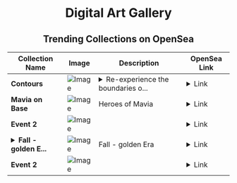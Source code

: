 <div align="center">

# Digital Art Gallery

## Trending Collections on OpenSea

| Collection Name                       | Image                                                                                     | Description                       | OpenSea Link                                                                                          |
|---------------------------------------|-------------------------------------------------------------------------------------------|-----------------------------------|--------------------------------------------------------------------------------------------------------|
| **Contours** | ![Image](https://i.seadn.io/s/raw/files/66a1e84fdd6a46b704130cfa78333e71.png?w=500&auto=format?w=200&auto=format) | <details><summary>Re-experience the boundaries o...</summary>Re-experience the boundaries of familiar shapes</details> | <details><summary>Link</summary>[Contours](https://opensea.io/collection/contours-1)</details> |
| **Mavia on Base** | ![Image](https://i.seadn.io/s/raw/files/7661f9841b5b8e2b0f2752e3ae1b4538.jpg?w=500&auto=format?w=200&auto=format) | Heroes of Mavia | <details><summary>Link</summary>[Mavia on Base](https://opensea.io/collection/mavia-on-base)</details> |
| **Event 2** | ![Image](https://i.seadn.io/s/raw/files/20ac66a2146d22b8084ced167cd3cd5a.jpg?w=500&auto=format?w=200&auto=format) |  | <details><summary>Link</summary>[Event 2](https://opensea.io/collection/event-2-23674)</details> |
| **<details><summary>Fall - golden E...</summary>Fall - golden Era</details>** | ![Image](https://i.seadn.io/s/raw/files/de1d53e41fad89aefd256acd273be446.jpg?w=500&auto=format?w=200&auto=format) | Fall - golden Era | <details><summary>Link</summary>[Fall - golden Era](https://opensea.io/collection/fall-golden-era)</details> |
| **Event 2** | ![Image](https://i.seadn.io/s/raw/files/20ac66a2146d22b8084ced167cd3cd5a.jpg?w=500&auto=format?w=200&auto=format) |  | <details><summary>Link</summary>[Event 2](https://opensea.io/collection/event-2-23673)</details> |

</div>